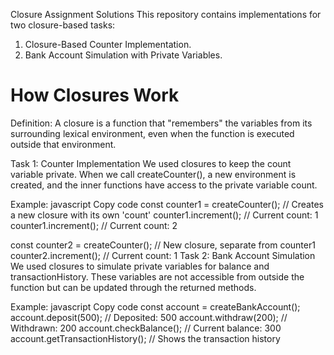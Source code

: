 Closure Assignment Solutions
This repository contains implementations for two closure-based tasks:

1) Closure-Based Counter Implementation.
2) Bank Account Simulation with Private Variables.

# How Closures Work
Definition:
A closure is a function that "remembers" the variables from its surrounding lexical environment, even when the function is executed outside that environment.

Task 1: Counter Implementation
We used closures to keep the count variable private. When we call createCounter(), a new environment is created, and the inner functions have access to the private variable count.

Example:
javascript
Copy code
const counter1 = createCounter();  // Creates a new closure with its own 'count'
counter1.increment();  // Current count: 1
counter1.increment();  // Current count: 2

const counter2 = createCounter();  // New closure, separate from counter1
counter2.increment();  // Current count: 1
Task 2: Bank Account Simulation
We used closures to simulate private variables for balance and transactionHistory. These variables are not accessible from outside the function but can be updated through the returned methods.

Example:
javascript
Copy code
const account = createBankAccount();
account.deposit(500);       // Deposited: 500
account.withdraw(200);      // Withdrawn: 200
account.checkBalance();     // Current balance: 300
account.getTransactionHistory();  // Shows the transaction history
